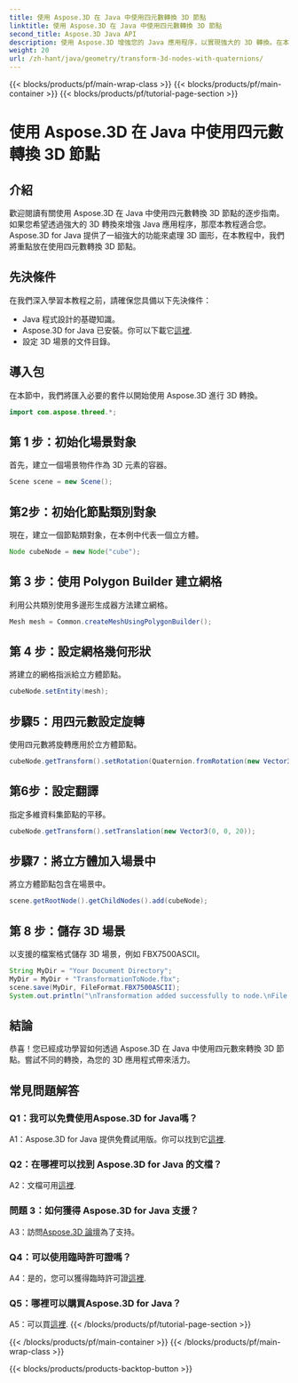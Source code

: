 ```yaml
---
title: 使用 Aspose.3D 在 Java 中使用四元數轉換 3D 節點
linktitle: 使用 Aspose.3D 在 Java 中使用四元數轉換 3D 節點
second_title: Aspose.3D Java API
description: 使用 Aspose.3D 增強您的 Java 應用程序，以實現強大的 3D 轉換。在本逐步指南中學習使用四元數轉換節點。
weight: 20
url: /zh-hant/java/geometry/transform-3d-nodes-with-quaternions/
---
```


{{< blocks/products/pf/main-wrap-class >}}
{{< blocks/products/pf/main-container >}}
{{< blocks/products/pf/tutorial-page-section >}}

# 使用 Aspose.3D 在 Java 中使用四元數轉換 3D 節點

## 介紹

歡迎閱讀有關使用 Aspose.3D 在 Java 中使用四元數轉換 3D 節點的逐步指南。如果您希望透過強大的 3D 轉換來增強 Java 應用程序，那麼本教程適合您。 Aspose.3D for Java 提供了一組強大的功能來處理 3D 圖形，在本教程中，我們將重點放在使用四元數轉換 3D 節點。

## 先決條件

在我們深入學習本教程之前，請確保您具備以下先決條件：

- Java 程式設計的基礎知識。
- Aspose.3D for Java 已安裝。你可以下載它[這裡](https://releases.aspose.com/3d/java/).
- 設定 3D 場景的文件目錄。

## 導入包

在本節中，我們將匯入必要的套件以開始使用 Aspose.3D 進行 3D 轉換。

```java
import com.aspose.threed.*;
```

## 第 1 步：初始化場景對象

首先，建立一個場景物件作為 3D 元素的容器。

```java
Scene scene = new Scene();
```

## 第2步：初始化節點類別對象

現在，建立一個節點類對象，在本例中代表一個立方體。

```java
Node cubeNode = new Node("cube");
```

## 第 3 步：使用 Polygon Builder 建立網格

利用公共類別使用多邊形生成器方法建立網格。

```java
Mesh mesh = Common.createMeshUsingPolygonBuilder();
```

## 第 4 步：設定網格幾何形狀

將建立的網格指派給立方體節點。

```java
cubeNode.setEntity(mesh);
```

## 步驟5：用四元數設定旋轉

使用四元數將旋轉應用於立方體節點。

```java
cubeNode.getTransform().setRotation(Quaternion.fromRotation(new Vector3(0, 1, 0), new Vector3(0.3, 0.5, 0.1)));
```

## 第6步：設定翻譯

指定多維資料集節點的平移。

```java
cubeNode.getTransform().setTranslation(new Vector3(0, 0, 20));
```

## 步驟7：將立方體加入場景中

將立方體節點包含在場景中。

```java
scene.getRootNode().getChildNodes().add(cubeNode);
```

## 第 8 步：儲存 3D 場景

以支援的檔案格式儲存 3D 場景，例如 FBX7500ASCII。

```java
String MyDir = "Your Document Directory";
MyDir = MyDir + "TransformationToNode.fbx";
scene.save(MyDir, FileFormat.FBX7500ASCII);
System.out.println("\nTransformation added successfully to node.\nFile saved at " + MyDir);
```

## 結論

恭喜！您已經成功學習如何透過 Aspose.3D 在 Java 中使用四元數來轉換 3D 節點。嘗試不同的轉換，為您的 3D 應用程式帶來活力。

## 常見問題解答

### Q1：我可以免費使用Aspose.3D for Java嗎？

A1：Aspose.3D for Java 提供免費試用版。你可以找到它[這裡](https://releases.aspose.com/).

### Q2：在哪裡可以找到 Aspose.3D for Java 的文檔？

 A2：文檔可用[這裡](https://reference.aspose.com/3d/java/).

### 問題 3：如何獲得 Aspose.3D for Java 支援？

 A3：訪問[Aspose.3D 論壇](https://forum.aspose.com/c/3d/18)為了支持。

### Q4：可以使用臨時許可證嗎？

 A4：是的，您可以獲得臨時許可證[這裡](https://purchase.aspose.com/temporary-license/).

### Q5：哪裡可以購買Aspose.3D for Java？

 A5：可以買[這裡](https://purchase.aspose.com/buy).
{{< /blocks/products/pf/tutorial-page-section >}}

{{< /blocks/products/pf/main-container >}}
{{< /blocks/products/pf/main-wrap-class >}}

{{< blocks/products/products-backtop-button >}}
